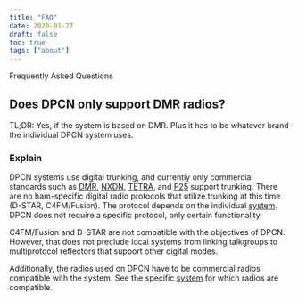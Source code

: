 ```yaml
---
title: "FAQ"
date: 2020-01-27
draft: false
toc: true
tags: ["about"]
---
```


Frequently Asked Questions

<!--more-->

## Does DPCN only support DMR radios?

TL;DR: Yes, if the system is based on DMR. Plus it has to be whatever brand the individual DPCN system uses.

### Explain

DPCN systems use digital trunking, and currently only commercial standards such as [DMR](https://en.wikipedia.org/wiki/Digital_mobile_radio), [NXDN](https://en.wikipedia.org/wiki/NXDN), [TETRA](https://en.wikipedia.org/wiki/Terrestrial_Trunked_Radio), and [P25](https://en.wikipedia.org/wiki/Project_25) support trunking. There are no ham-specific digital radio protocols that utilize trunking at this time (D-STAR, C4FM/Fusion). The protocol depends on the individual [system](/system). DPCN does not require a specific protocol, only certain functionality.

C4FM/Fusion and D-STAR are not compatible with the objectives of DPCN. However, that does not preclude local systems from linking talkgroups to multiprotocol reflectors that support other digital modes.

Additionally, the radios used on DPCN have to be commercial radios compatible with the system. See the specific [system](/system) for which radios are compatible.

